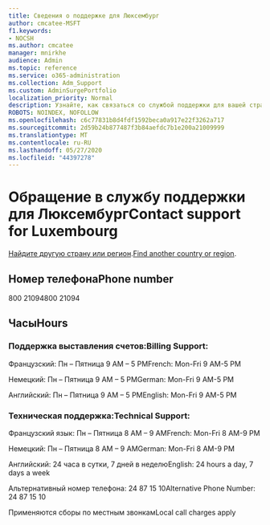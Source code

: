 ```yaml
---
title: Сведения о поддержке для Люксембург
author: cmcatee-MSFT
f1.keywords:
- NOCSH
ms.author: cmcatee
manager: mnirkhe
audience: Admin
ms.topic: reference
ms.service: o365-administration
ms.collection: Adm_Support
ms.custom: AdminSurgePortfolio
localization_priority: Normal
description: Узнайте, как связаться со службой поддержки для вашей страны или региона.
ROBOTS: NOINDEX, NOFOLLOW
ms.openlocfilehash: c6c77831b8d4fdf1592beca0a917e22f3262a717
ms.sourcegitcommit: 2d59b24b877487f3b84aefdc7b1e200a21009999
ms.translationtype: MT
ms.contentlocale: ru-RU
ms.lasthandoff: 05/27/2020
ms.locfileid: "44397278"
---
```

# <a name="contact-support-for-luxembourg"></a><span data-ttu-id="6e36e-103">Обращение в службу поддержки для Люксембург</span><span class="sxs-lookup"><span data-stu-id="6e36e-103">Contact support for Luxembourg</span></span>

<span data-ttu-id="6e36e-104">[Найдите другую страну или регион](../contact-support-for-business-products.md).</span><span class="sxs-lookup"><span data-stu-id="6e36e-104">[Find another country or region](../contact-support-for-business-products.md).</span></span>

## <a name="phone-number"></a><span data-ttu-id="6e36e-105">Номер телефона</span><span class="sxs-lookup"><span data-stu-id="6e36e-105">Phone number</span></span>
<span data-ttu-id="6e36e-106">800 21094</span><span class="sxs-lookup"><span data-stu-id="6e36e-106">800 21094</span></span>

## <a name="hours"></a><span data-ttu-id="6e36e-107">Часы</span><span class="sxs-lookup"><span data-stu-id="6e36e-107">Hours</span></span>
### <a name="billing-support"></a><span data-ttu-id="6e36e-108">Поддержка выставления счетов:</span><span class="sxs-lookup"><span data-stu-id="6e36e-108">Billing Support:</span></span>

<span data-ttu-id="6e36e-109">Французский: Пн – Пятница 9 AM – 5 PM</span><span class="sxs-lookup"><span data-stu-id="6e36e-109">French: Mon-Fri 9 AM-5 PM</span></span>

<span data-ttu-id="6e36e-110">Немецкий: Пн – Пятница 9 AM – 5 PM</span><span class="sxs-lookup"><span data-stu-id="6e36e-110">German: Mon-Fri 9 AM-5 PM</span></span>

<span data-ttu-id="6e36e-111">Английский: Пн – Пятница 9 AM – 5 PM</span><span class="sxs-lookup"><span data-stu-id="6e36e-111">English: Mon-Fri 9 AM-5 PM</span></span>

### <a name="technical-support"></a><span data-ttu-id="6e36e-112">Техническая поддержка:</span><span class="sxs-lookup"><span data-stu-id="6e36e-112">Technical Support:</span></span>

<span data-ttu-id="6e36e-113">Французский язык: Пн – Пятница 8 AM – 9 AM</span><span class="sxs-lookup"><span data-stu-id="6e36e-113">French: Mon-Fri 8 AM-9 PM</span></span>

<span data-ttu-id="6e36e-114">Немецкий: Пн – Пятница 8 AM – 9 AM</span><span class="sxs-lookup"><span data-stu-id="6e36e-114">German: Mon-Fri 8 AM-9 PM</span></span>

<span data-ttu-id="6e36e-115">Английский: 24 часа в сутки, 7 дней в неделю</span><span class="sxs-lookup"><span data-stu-id="6e36e-115">English: 24 hours a day, 7 days a week</span></span>

<span data-ttu-id="6e36e-116">Альтернативный номер телефона: 24 87 15 10</span><span class="sxs-lookup"><span data-stu-id="6e36e-116">Alternative Phone Number: 24 87 15 10</span></span>

<span data-ttu-id="6e36e-117">Применяются сборы по местным звонкам</span><span class="sxs-lookup"><span data-stu-id="6e36e-117">Local call charges apply</span></span>
